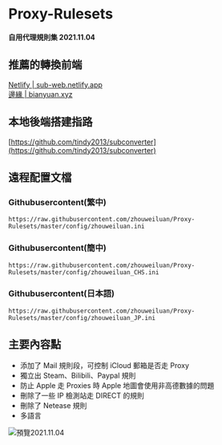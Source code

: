 # Proxy-Rulesets
**自用代理規則集 2021.11.04**  



## 推薦的轉換前端
[Netlify | sub-web.netlify.app](https://sub-web.netlify.app)     
[邊緣 | bianyuan.xyz](https://bianyuan.xyz)



## 本地後端搭建指路
[https://github.com/tindy2013/subconverter](https://github.com/tindy2013/subconverter)



## 遠程配置文檔
### Githubusercontent(繁中)
```
https://raw.githubusercontent.com/zhouweiluan/Proxy-Rulesets/master/config/zhouweiluan.ini
```
### Githubusercontent(簡中)
```
https://raw.githubusercontent.com/zhouweiluan/Proxy-Rulesets/master/config/zhouweiluan_CHS.ini
```
### Githubusercontent(日本語)
```
https://raw.githubusercontent.com/zhouweiluan/Proxy-Rulesets/master/config/zhouweiluan_JP.ini
```


## 主要內容點
 - 添加了 Mail 規則段，可控制 iCloud 郵箱是否走 Proxy 
 - 獨立出 Steam、Bilibili、Paypal 規則  
 - 防止 Apple 走 Proxies 時 Apple 地圖會使用非高德數據的問題  
 - 刪除了一些 IP 檢測站走 DIRECT 的規則  
 - 刪除了 Netease 規則  
 - 多語言

![預覽2021.11.04](https://raw.githubusercontent.com/zhouweiluan/Proxy-Rulesets/master/Image/預覽2021.11.04.png)
